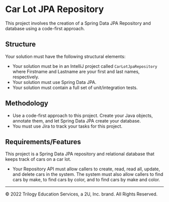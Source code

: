 # Car Lot JPA Repository

This project involves the creation of a Spring Data JPA Repository and database using a code-first approach.

## Structure
Your solution must have the following structural elements:

* Your solution must be in an IntelliJ project called `CarLotJpaRepository` where Firstname and Lastname are your first and last names, respectively.
* Your solution must use Spring Data JPA.
* Your solution must contain a full set of unit/integration tests.

## Methodology

* Use a code-first approach to this project. Create your Java objects, annotate them, and let Spring Data JPA create your database.
* You must use Jira to track your tasks for this project.

## Requirements/Features

This project is a Spring Data JPA repository and relational database that keeps track of cars on a car lot.

* Your Repository API must allow callers to create, read, read all, update, and delete cars in the system. The system must also allow callers to find cars by make, to find cars by color, and to find cars by make and color.

---

© 2022 Trilogy Education Services, a 2U, Inc. brand. All Rights Reserved.
